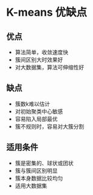 # K-means 优缺点



## 优点

- 算法简单，收敛速度快
- 簇间区别大时效果好
- 对大数据集，算法可伸缩性好



## 缺点

- 簇数k难以估计
- 对初始聚类中心敏感
- 容易陷入局部最优
- 簇不规则时，容易对大簇分割



## 适用条件

- 簇是密集的、球状或团状
- 簇与簇间区别明显
- 簇本身数据比较均匀
- 适用大数据集